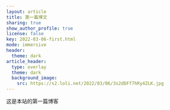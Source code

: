 ```yaml
---
layout: article
title: 第一篇博文
sharing: true
show_author_profile: true
license: false
key: 2022-03-06-first.html
mode: immersive
header:
  theme: dark
article_header:
  type: overlay
  theme: dark
  background_image:
    src: https://s2.loli.net/2022/03/06/3s2dDFf7hRy4ZLK.jpg
---
```


这是本站的第一篇博客

